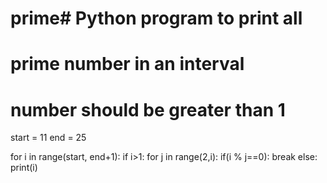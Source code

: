 # prime# Python program to print all 
# prime number in an interval
# number should be greater than 1
start = 11
end = 25
  
for i in range(start, end+1):
  if i>1:
    for j in range(2,i):
        if(i % j==0):
            break
    else:
        print(i)
